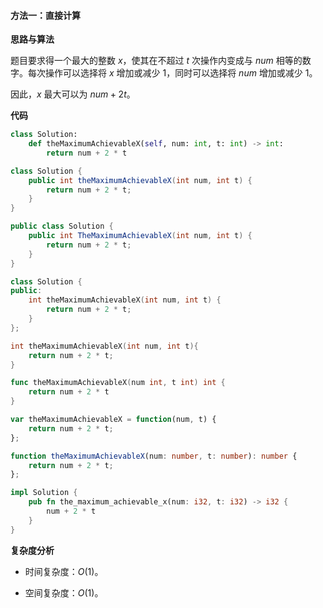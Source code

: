 #### 方法一：直接计算

**思路与算法**

题目要求得一个最大的整数 $x$，使其在不超过 $t$ 次操作内变成与 $\textit{num}$ 相等的数字。每次操作可以选择将 $x$ 增加或减少 $1$，同时可以选择将 $\textit{num}$ 增加或减少 $1$。

因此，$x$ 最大可以为 $\textit{num} + 2t$。

**代码**

```Python [sol1-Python3]
class Solution:
    def theMaximumAchievableX(self, num: int, t: int) -> int:
        return num + 2 * t
```

```Java [sol1-Java]
class Solution {
    public int theMaximumAchievableX(int num, int t) {
        return num + 2 * t;
    }
}
```

```C# [sol1-C#]
public class Solution {
    public int TheMaximumAchievableX(int num, int t) {
        return num + 2 * t;
    }
}
```

```C++ [sol1-C++]
class Solution {
public:
    int theMaximumAchievableX(int num, int t) {
        return num + 2 * t;
    }
};
```

```C [sol1-C]
int theMaximumAchievableX(int num, int t){
    return num + 2 * t;
}
```

```Go [sol1-Go]
func theMaximumAchievableX(num int, t int) int {
    return num + 2 * t
}
```

```JavaScript [sol1-JavaScript]
var theMaximumAchievableX = function(num, t) {
    return num + 2 * t;
};
```

```TypeScript [sol1-TypeScript]
function theMaximumAchievableX(num: number, t: number): number {
    return num + 2 * t;
};
```

```Rust [sol1-Rust]
impl Solution {
    pub fn the_maximum_achievable_x(num: i32, t: i32) -> i32 {
        num + 2 * t
    }
}
```

**复杂度分析**

- 时间复杂度：$O(1)$。

- 空间复杂度：$O(1)$。